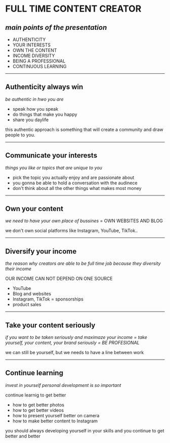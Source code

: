# FULL TIME CONTENT CREATOR

## _main points of the presentation_
- AUTHENTICITY 
- YOUR INTERESTS
- OWN THE CONTENT 
- INCOME DIVERSITY
- BEING A PROFESSIONAL
- CONTINUOUS LEARNING  

___

## Authenticity always win

 _be authentic in hwo you are_ 
 
 - speak how you speak
 - do things that make you happy
 - share you daylife 
 
 this authentic approach is something that will create a community and draw people to you.

___

## Communicate your interests
 _things you like or topics that are unique to you_ 
 
 - pick the topic you actually enjoy and are passionate about
 - you gonna be able to hold a conversation with the audinece 
 - don't think about all the other things what makes most money
 
___

## Own your content

_we need to have your own place of bussines_ = OWN WEBSITES AND BLOG

we don't own social platforms like Instagram, YouTube, TikTok..

___

## Diversify your income 
_the reason why creators are able to be full time job because they diversity their income_


OUR INCOME CAN NOT DEPEND ON ONE SOURCE 

- YouTube
- Blog and websites
- Instagram, TikTok = sponsorships
- product sales 

___

## Take your content seriously 

_if you want to be taken seriously and maximaze your income = take yourself, your content, your brand seriously = BE PROFESIONAL_

we can still be yourself, but we needs to have a line between work 

___

## Continue learning 

_invest in yourself personal development is so important_

continue learnig to get better 
- how to get better photos 
- how to get better videos 
- how to present yourself better on camera
- how to make better content to Instagram 

you should always developing yourself in your skills and you continue to get better and better

